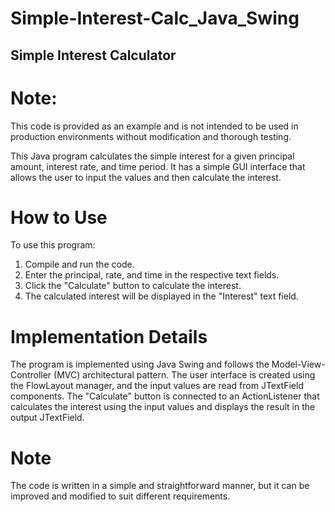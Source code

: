 # Simple-Interest-Calc_Java_Swing

## Simple Interest Calculator
# Note: 
This code is provided as an example and is not intended to be used in production environments without modification and thorough testing.

This Java program calculates the simple interest for a given principal amount, interest rate, and time period. It has a simple GUI interface that allows the user to input the values and then calculate the interest.

# How to Use
To use this program:
  1. Compile and run the code.
  2. Enter the principal, rate, and time in the respective text fields.
  3. Click the "Calculate" button to calculate the interest.
  4. The calculated interest will be displayed in the "Interest" text field.
# Implementation Details
The program is implemented using Java Swing and follows the Model-View-Controller (MVC) architectural pattern. The user interface is created using the FlowLayout manager, and the input values are read from JTextField components. The "Calculate" button is connected to an ActionListener that calculates the interest using the input values and displays the result in the output JTextField. 

# Note
The code is written in a simple and straightforward manner, but it can be improved and modified to suit different requirements.
